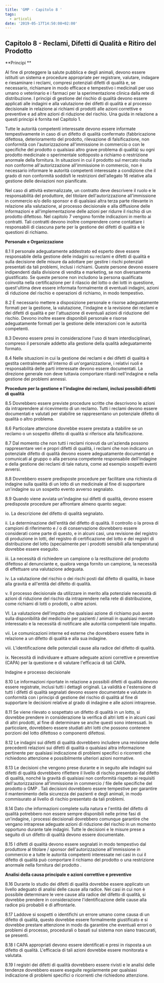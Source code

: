 ```yaml
---
title: 'GMP - Capitolo 8 '
tags:
  - articoli
date: '2019-05-17T14:50:08+02:00'
---
```

## Capitolo 8 - Reclami, Difetti di Qualità e Ritiro del Prodotto

**Principi **

Al fine di proteggere la salute pubblica e degli animali, devono essere istituiti un sistema e procedure appropriate per registrare, valutare, indagare e riesaminare i reclami, compresi potenziali difetti di qualità e, se necessario, richiamare in modo efficace e tempestivo i medicinali per uso umano o veterinario e i farmaci per la sperimentazione clinica dalla rete di distribuzione. I principi di gestione del rischio di qualità devono essere applicati alle indagini e alla valutazione dei difetti di qualità e al processo decisionale in relazione ai richiami di prodotti alle azioni correttive e preventive e ad altre azioni di riduzione del rischio. Una guida in relazione a questi principi è fornita nel Capitolo 1.

Tutte le autorità competenti interessate devono essere informate tempestivamente in caso di un difetto di qualità confermato (fabbricazione difettosa, deterioramento del prodotto, rilevazione di falsificazione, non conformità con l'autorizzazione all'immissione in commercio o con le specifiche del prodotto o qualsiasi altro grave problema di qualità) su ogni prodotto medicinale o sperimentale sottoposto a richiamo o restrizione anormale della fornitura. In situazioni in cui il prodotto sul mercato risulta non conforme all'autorizzazione all'immissione in commercio, non è necessario informare le autorità competenti interessate a condizione che il grado di non conformità soddisfi le restrizioni dell'allegato 16 relative alla gestione delle deviazioni non pianificate.

Nel caso di attività esternalizzate, un contratto deve descrivere il ruolo e le responsabilità del produttore, del titolare dell'autorizzazione all'immissione in commercio e/o dello sponsor e di qualsiasi altra terza parte rilevante in relazione alla valutazione, al processo decisionale e alla diffusione delle informazioni e all'implementazione delle azioni per ridurre il rischio di un prodotto difettoso. Nel capitolo 7 vengono fornite indicazioni in merito ai contratti. Tali contratti devono inoltre comprendere come contattare i responsabili di ciascuna parte per la gestione dei difetti di qualità e le questioni di richiamo.

**Personale e Organizzazione**

8.1 Il personale adeguatamente addestrato ed esperto deve essere responsabile della gestione delle indagini su reclami e difetti di qualità e sulla decisione delle misure da adottare per gestire i rischi potenziali presentati da tali problemi, inclusi i richiami. Queste persone devono essere indipendenti dalla divisione di vendita e marketing, se non diversamente giustificato. Se queste persone non includono la persona qualificata coinvolta nella certificazione per il rilascio del lotto o dei lotti in questione, quest'ultima deve essere informata formalmente di eventuali indagini, azioni di riduzione del rischio e operazioni di richiamo, in modo tempestivo.

8.2 È necessario mettere a disposizione personale e risorse adeguatamente formati per la gestione, la valutazione, l'indagine e la revisione dei reclami e dei difetti di qualità e per l'attuazione di eventuali azioni di riduzione del rischio. Devono inoltre essere disponibili personale e risorse adeguatamente formati per la gestione delle interazioni con le autorità competenti.

8.3 Devono essere presi in considerazione l'uso di team interdisciplinari, compreso il personale addetto alla gestione della qualità adeguatamente formato.

8.4 Nelle situazioni in cui la gestione dei reclami e dei difetti di qualità è gestita centralmente all'interno di un'organizzazione, i relativi ruoli e responsabilità delle parti interessate devono essere documentati. La direzione generale non deve tuttavia comportare ritardi nell'indagine e nella gestione dei problemi annessi.

**Procedure per la gestione e l'indagine dei reclami, inclusi possibili difetti di qualità**

8.5 Dovrebbero essere previste procedure scritte che descrivono le azioni da intraprendere al ricevimento di un reclamo. Tutti i reclami devono essere documentati e valutati per stabilire se rappresentano un potenziale difetto di qualità o altro problema.

8.6 Particolare attenzione dovrebbe essere prestata a stabilire se un reclamo o un sospetto difetto di qualità si riferisce alla falsificazione.

8.7 Dal momento che non tutti i reclami ricevuti da un'azienda possono rappresentare veri e propri difetti di qualità, i reclami che non indicano un potenziale difetto di qualità devono essere adeguatamente documentati e comunicati al gruppo o alla persona competente responsabile dell'indagine e della gestione dei reclami di tale natura, come ad esempio sospetti eventi avversi.

8.8 Dovrebbero essere predisposte procedure per facilitare una richiesta di indagine sulla qualità di un lotto di un medicinale al fine di supportare un'indagine su un sospetto evento avverso segnalato.

8.9 Quando viene avviata un'indagine sui difetti di qualità, devono essere predisposte procedure per affrontare almeno quanto segue:

io. La descrizione del difetto di qualità segnalato.

ii. La determinazione dell'entità del difetto di qualità. Il controllo o la prova di campioni di riferimento e / o di conservazione dovrebbero essere considerati come parte di questo, e in alcuni casi, una revisione del registro di produzione in lotti, del registro di certificazione del lotto e dei registri di distribuzione del lotto (specialmente per i prodotti sensibili alla temperatura) dovrebbe essere eseguito.

iii. La necessità di richiedere un campione o la restituzione del prodotto difettoso al denunciante e, qualora venga fornito un campione, la necessità di effettuare una valutazione adeguata.

iv. La valutazione del rischio o dei rischi posti dal difetto di qualità, in base alla gravità e all'entità del difetto di qualità.

v. Il processo decisionale da utilizzare in merito alla potenziale necessità di azioni di riduzione del rischio da intraprendere nella rete di distribuzione, come richiami di lotti o prodotti, o altre azioni.

VI. La valutazione dell'impatto che qualsiasi azione di richiamo può avere sulla disponibilità del medicinale per pazienti / animali in qualsiasi mercato interessato e la necessità di notificare alle autorità competenti tale impatto.

vii. Le comunicazioni interne ed esterne che dovrebbero essere fatte in relazione a un difetto di qualità e alla sua indagine.

viii. L'identificazione delle potenziali cause alla radice del difetto di qualità.

ix. Necessità di individuare e attuare adeguate azioni correttive e preventive (CAPA) per la questione e di valutare l'efficacia di tali CAPA.

Indagine e processo decisionale

8.10 Le informazioni riportate in relazione a possibili difetti di qualità devono essere registrate, inclusi tutti i dettagli originali. La validità e l'estensione di tutti i difetti di qualità segnalati devono essere documentate e valutate in conformità con i principi di gestione del rischio di qualità al fine di supportare le decisioni relative al grado di indagine e alle azioni intraprese.

8.11 Se viene rilevato o sospettato un difetto di qualità in un lotto, si dovrebbe prendere in considerazione la verifica di altri lotti e in alcuni casi di altri prodotti, al fine di determinare se anche questi sono interessati. In particolare, dovrebbero essere studiati altri lotti che possono contenere porzioni del lotto difettoso o componenti difettosi.

8.12 Le indagini sui difetti di qualità dovrebbero includere una revisione delle precedenti relazioni sui difetti di qualità o qualsiasi altra informazione pertinente per qualsiasi indicazione di problemi specifici o ricorrenti che richiedono attenzione e possibilmente ulteriori azioni normative.

8.13 Le decisioni che vengono prese durante e in seguito alle indagini sui difetti di qualità dovrebbero riflettere il livello di rischio presentato dal difetto di qualità, nonché la gravità di qualsiasi non conformità rispetto ai requisiti dell'autorizzazione all'immissione in commercio / file delle specifiche del prodotto o GMP . Tali decisioni dovrebbero essere tempestive per garantire il mantenimento della sicurezza dei pazienti e degli animali, in modo commisurato al livello di rischio presentato da tali problemi.

8.14 Dato che informazioni complete sulla natura e l'entità del difetto di qualità potrebbero non essere sempre disponibili nelle prime fasi di un'indagine, i processi decisionali dovrebbero comunque garantire che vengano intraprese adeguate azioni di riduzione del rischio in un momento opportuno durante tale indagini. Tutte le decisioni e le misure prese a seguito di un difetto di qualità devono essere documentate.

8.15 I difetti di qualità devono essere segnalati in modo tempestivo dal produttore al titolare / sponsor dell'autorizzazione all'immissione in commercio e a tutte le autorità competenti interessate nei casi in cui il difetto di qualità può comportare il richiamo del prodotto o una restrizione anormale nella fornitura del prodotto .

**Analisi della causa principale e azioni correttive e preventive**

8.16 Durante lo studio dei difetti di qualità dovrebbe essere applicato un livello adeguato di analisi delle cause alla radice. Nei casi in cui non è possibile determinare le vere cause alla radice del difetto di qualità, si dovrebbe prendere in considerazione l'identificazione delle cause alla radice più probabili e di affrontarle.

8.17 Laddove si sospetti o identifichi un errore umano come causa di un difetto di qualità, questo dovrebbe essere formalmente giustificato e si dovrebbe prestare attenzione in modo da garantire che eventuali errori o problemi di processo, procedurali o basati sul sistema non siano trascurati, se presenti.

8.18 I CAPA appropriati devono essere identificati e presi in risposta a un difetto di qualità. L'efficacia di tali azioni dovrebbe essere monitorata e valutata.

8.19 I registri dei difetti di qualità dovrebbero essere rivisti e le analisi delle tendenze dovrebbero essere eseguite regolarmente per qualsiasi indicazione di problemi specifici o ricorrenti che richiedono attenzione.
